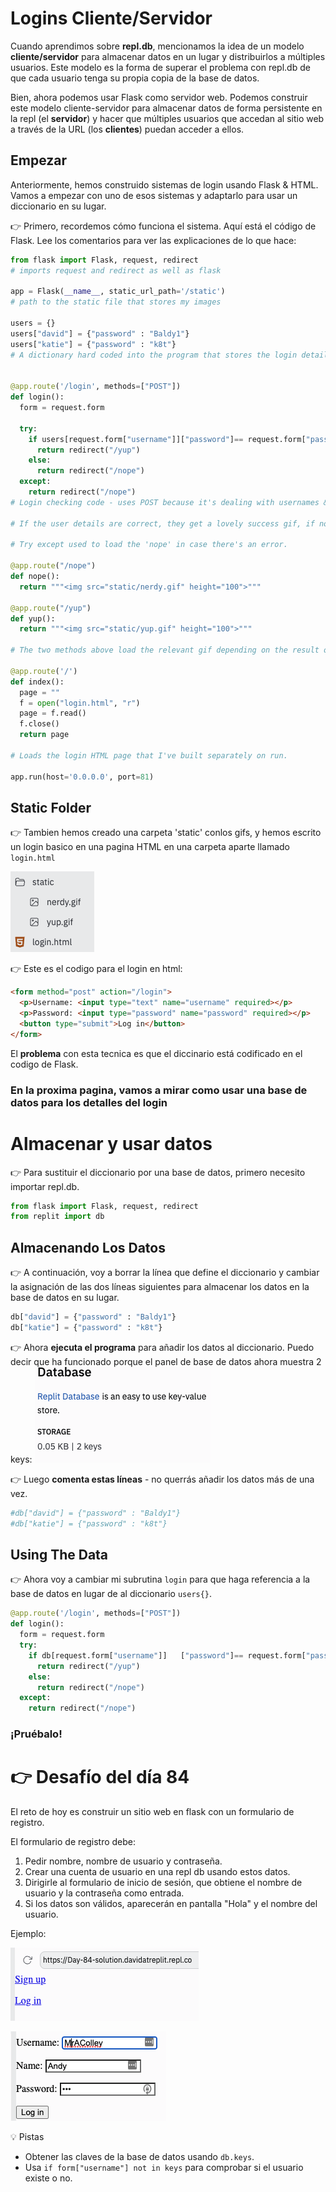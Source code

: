 # Logins Cliente/Servidor

Cuando aprendimos sobre **repl.db**, mencionamos la idea de un modelo **cliente/servidor** para almacenar datos en un lugar y distribuirlos a múltiples usuarios. Este modelo es la forma de superar el problema con repl.db de que cada usuario tenga su propia copia de la base de datos.

Bien, ahora podemos usar Flask como servidor web. Podemos construir este modelo cliente-servidor para almacenar datos de forma persistente en la repl (el **servidor**) y hacer que múltiples usuarios que accedan al sitio web a través de la URL (los **clientes**) puedan acceder a ellos.


## Empezar

Anteriormente, hemos construido sistemas de login usando Flask & HTML. Vamos a empezar con uno de esos sistemas y adaptarlo para usar un diccionario en su lugar.

👉 Primero, recordemos cómo funciona el sistema. Aquí está el código de Flask. Lee los comentarios para ver las explicaciones de lo que hace:

```python
from flask import Flask, request, redirect
# imports request and redirect as well as flask

app = Flask(__name__, static_url_path='/static')
# path to the static file that stores my images

users = {}
users["david"] = {"password" : "Baldy1"}
users["katie"] = {"password" : "k8t"}
# A dictionary hard coded into the program that stores the login details for two users


@app.route('/login', methods=["POST"])
def login():
  form = request.form

  try:
    if users[request.form["username"]]["password"]== request.form["password"]:
      return redirect("/yup")
    else:
      return redirect("/nope")
  except:
    return redirect("/nope")
# Login checking code - uses POST because it's dealing with usernames & passwords so we want encryption

# If the user details are correct, they get a lovely success gif, if not, they get a 'nope' gif.

# Try except used to load the 'nope' in case there's an error.

@app.route("/nope")
def nope():
  return """<img src="static/nerdy.gif" height="100">"""

@app.route("/yup")
def yup():
  return """<img src="static/yup.gif" height="100">"""

# The two methods above load the relevant gif depending on the result of the '/login' method

@app.route('/')
def index():
  page = ""
  f = open("login.html", "r")
  page = f.read()
  f.close()
  return page

# Loads the login HTML page that I've built separately on run.

app.run(host='0.0.0.0', port=81)
```

## Static Folder
👉 Tambien hemos creado una carpeta 'static' conlos gifs, y hemos escrito un login basico en una pagina HTML en una carpeta aparte llamado `login.html`

![alt text](image.png)

👉 Este es el codigo para el login en html:

```html
<form method="post" action="/login">
  <p>Username: <input type="text" name="username" required></p>
  <p>Password: <input type="password" name="password" required></p>
  <button type="submit">Log in</button>
</form>
```

El **problema** con esta tecnica es que el diccinario está codificado en el codigo de Flask.


### En la proxima pagina, vamos a mirar como usar una base de datos para los detalles del login

# Almacenar y usar datos

👉 Para sustituir el diccionario por una base de datos, primero necesito importar repl.db.


```python
from flask import Flask, request, redirect
from replit import db

```

## Almacenando Los Datos
👉 A continuación, voy a borrar la línea que define el diccionario y cambiar la asignación de las dos líneas siguientes para almacenar los datos en la base de datos en su lugar.

```python
db["david"] = {"password" : "Baldy1"}
db["katie"] = {"password" : "k8t"}

```
👉 Ahora **ejecuta el programa** para añadir los datos al diccionario. Puedo decir que ha funcionado porque el panel de base de datos ahora muestra 2 keys:
![alt text](image-1.png)

👉 Luego **comenta estas líneas** - no querrás añadir los datos más de una vez.

```python
#db["david"] = {"password" : "Baldy1"}
#db["katie"] = {"password" : "k8t"}

```

## Using The Data

👉 Ahora voy a cambiar mi subrutina `login` para que haga referencia a la base de datos en lugar de al diccionario `users{}`.

```python
@app.route('/login', methods=["POST"])
def login():
  form = request.form
  try:
    if db[request.form["username"]]   ["password"]== request.form["password"]:
      return redirect("/yup")
    else:
      return redirect("/nope")
  except:
    return redirect("/nope")
```

### ¡Pruébalo!

# 👉 Desafío del día 84

El reto de hoy es construir un sitio web en flask con un formulario de registro.

El formulario de registro debe:

1. Pedir nombre, nombre de usuario y contraseña.
2. Crear una cuenta de usuario en una repl db usando estos datos.
3. Dirigirle al formulario de inicio de sesión, que obtiene el nombre de usuario y la contraseña como entrada.
4. Si los datos son válidos, aparecerán en pantalla "Hola" y el nombre del usuario.

Ejemplo:

![alt text](image-2.png)

![alt text](image-3.png)



<detalles> <sumario> 💡 Pistas </sumario>
- Obtener las claves de la base de datos usando `db.keys`.  
- Usa `if form["username"] not in keys` para comprobar si el usuario existe o no.

</detalles>